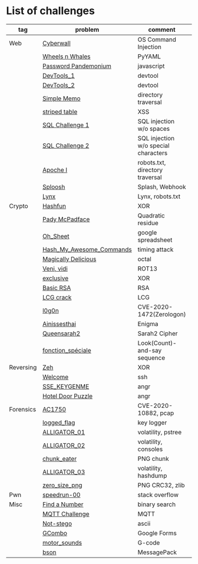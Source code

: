 # List of challenges

| tag       | problem                                                            | comment                              | score | solved |
| --------- | ------------------------------------------------------------------ | ------------------------------------ | ----: | -----: |
| Web       | [Cyberwall](CyberSecurityRumble2020/Cyberwall)                     | OS Command Injection                 | 100   | 389    |
|           | [Wheels n Whales](CyberSecurityRumble2020/Wheels_n_Whales)         | PyYAML                               | 100   | 94     |
|           | [Password Pandemonium](SunshineCTF/Password_Pandemonium)           | javascript                           | 100   | 271    |
|           | [DevTools_1](WaniCTF/DevTools_1)                                   | devtool                              | 100   | 163    |
|           | [DevTools_2](WaniCTF/DevTools_2)                                   | devtool                              | 101   | 154    |
|           | [Simple Memo](WaniCTF/Simple_Memo)                                 | directory traversal                  | 101   | 135    |
|           | [striped table](WaniCTF/striped_table)                             | XSS                                  | 101   | 111    |
|           | [SQL Challenge 1](WaniCTF/SQL_Challenge_1)                         | SQL injection w/o spaces             | 102   | 71     |
|           | [SQL Challenge 2](WaniCTF/SQL_Challenge_2)                         | SQL injection w/o special characters | 105   | 50     |
|           | [Apoche I](pbctf_2020/Apoche_I)                                    | robots.txt, directory traversal      | 52    | 52     |
|           | [Sploosh](pbctf_2020/Sploosh)                                      | Splash, Webhook                      | 156   | 76     |
|           | [Lynx](kksctf_open_2020/Lynx)                                      | Lynx, robots.txt                     | 204   | 113    |
| Crypto    | [Hashfun](CyberSecurityRumble2020/Hashfun)                         | XOR                                  | 100   | 267    |
|           | [Pady McPadface](CyberSecurityRumble2020/Pady_McPadface)           | Quadratic residue                    | 200   | 18     |
|           | [Oh_Sheet](SquareCTF2020/Oh_Sheet)                                 | google spreadsheet                   | 200   | 95     |
|           | [Hash_My_Awesome_Commands](SquareCTF2020/Hash_My_Awesome_Commands) | timing attack                        | 150   | 51     |
|           | [Magically Delicious](SunshineCTF/Magically_Delicious)             | octal                                | 100   | 180    |
|           | [Veni, vidi](WaniCTF/Veni_vidi)                                    | ROT13                                | 101   | 152    |
|           | [exclusive](WaniCTF/exclusive)                                     | XOR                                  | 101   | 96     |
|           | [Basic RSA](WaniCTF/Basic_RSA)                                     | RSA                                  | 102   | 76     |
|           | [LCG crack](WaniCTF/LCG_crack)                                     | LCG                                  | 105   | 48     |
|           | [l0g0n](WaniCTF/l0g0n)                                             | CVE-2020-1472(Zerologon)             | 111   | 33     |
|           | [Ainissesthai](pbctf_2020/Ainissesthai)                            | Enigma                               | 53    | 59     |
|           | [Queensarah2](pbctf_2020/Queensarah2)                              | Sarah2 Cipher                        | 200   | 37     |
|           | [fonction_spéciale](kksctf_open_2020/fonction_speciale)            | Look(Count)-and-say sequence         | 240   | 91     |
| Reversing | [Zeh](CyberSecurityRumble2020/Zeh)                                 | XOR                                  | 100   | 221    |
|           | [Welcome](HITCON_CTF_2020/Welcome)                                 | ssh                                  | 50    | 715    |
|           | [SSE_KEYGENME](KipodAfterFreeCTF/SSE_KEYGENME)                     | angr                                 | 25    | 127    |
|           | [Hotel Door Puzzle](SunshineCTF/Hotel_Door_Puzzle)                 | angr                                 | 100   | 195    |
| Forensics | [AC1750](HITCON_CTF_2020/AC1750)                                   | CVE-2020-10882, pcap                 | 168   | 100    |
|           | [logged_flag](WaniCTF/logged_flag)                                 | key logger                           | 101   | 126    |
|           | [ALLIGATOR_01](WaniCTF/ALLIGATOR_01)                               | volatility, pstree                   | 102   | 83     |
|           | [ALLIGATOR_02](WaniCTF/ALLIGATOR_02)                               | volatility, consoles                 | 102   | 76     |
|           | [chunk_eater](WaniCTF/chunk_eater)                                 | PNG chunk                            | 102   | 71     |
|           | [ALLIGATOR_03](WaniCTF/ALLIGATOR_03)                               | volatility, hashdump                 | 104   | 58     |
|           | [zero_size_png](WaniCTF/zero_size_png)                             | PNG CRC32, zlib                      | 107   | 40     |
| Pwn       | [speedrun-00](SunshineCTF/speedrun-00)                             | stack overflow                       | 10    | 226    |
| Misc      | [Find a Number](WaniCTF/Find_a_Number)                             | binary search                        | 101   | 111    |
|           | [MQTT Challenge](WaniCTF/MQTT_Challenge)                           | MQTT                                 | 103   | 65     |
|           | [Not-stego](pbctf_2020/Not-stego)                                  | ascii                                | 26    | 135    |
|           | [GCombo](pbctf_2020/GCombo)                                        | Google Forms                         | 36    | 92     |
|           | [motor_sounds](kksctf_open_2020/motor_sounds)                      | G-code                               | 268   | 77     |
|           | [bson](kksctf_open_2020/bson)                                      | MessagePack                          | 331   | 53     |